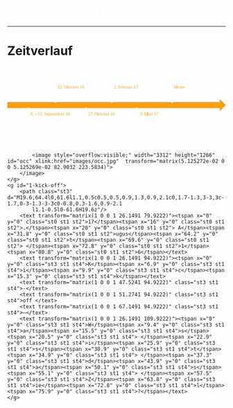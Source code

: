 <!-- .element: data-background-image="images/pixabay/photo-2101053.jpg" -->
<h1 style="color:#fff;">Zwischenstand</h1>

---

<!-- .element: data-background-color="#20334d" -->
# Zeitverlauf

<svg version="1.1" xmlns="http://www.w3.org/2000/svg" xmlns:xlink="http://www.w3.org/1999/xlink" x="0px" y="0px" viewBox="0 0 789.1 288.5" xml:space="preserve">
	<style type="text/css">
		.st0{fill:#FD9E0F;}
		.st1{font-family:'SourceSansPro-Regular';}
		.st2{font-size:16px;}
		.st3{fill:#FFFFFF;}
		.st4{font-size:12px;}
	</style>
	<polygon id="zeitstrahl" class="st0" points="0,128.8 767.3,128.8 767.3,117.9 789.1,139.7 767.3,161.5 767.3,150.6 0,150.6 "/>
	<g id="7-abschlusspraesentation" class="fragment" data-fragment-index="3">
		<path class="st3" d="M596.2,65.2l0,61.5l1.1,0.5c0.5,0.5,0.9,1.3,0.9,2.1c0,1.7-1.3,3-3,3c-1.7,0-3-1.3-3-3c0-0.8,0.3-1.6,0.9-2.1
			l1.1-0.5l0-61.5H596.2z"/>
		<text transform="matrix(1 0 0 1 602.4307 79.9222)"><tspan x="0" y="0" class="st0 st1 st2">H</tspan><tspan x="10.4" y="0" class="st0 st1 st2">e</tspan><tspan x="18.3" y="0" class="st0 st1 st2">u</tspan><tspan x="27" y="0" class="st0 st1 st2">t</tspan><tspan x="32.4" y="0" class="st0 st1 st2">e</tspan></text>
		<text transform="matrix(1 0 0 1 602.4307 94.9222)"><tspan x="0" y="0" class="st3 st1 st4">A</tspan><tspan x="6.5" y="0" class="st3 st1 st4">b</tspan><tspan x="13.1" y="0" class="st3 st1 st4">s</tspan><tspan x="18.1" y="0" class="st3 st1 st4">c</tspan><tspan x="23.6" y="0" class="st3 st1 st4">h</tspan><tspan x="30.1" y="0" class="st3 st1 st4">l</tspan><tspan x="33.1" y="0" class="st3 st1 st4">uss</tspan><tspan x="49.6" y="0" class="st3 st1 st4">pr</tspan><tspan x="60.4" y="0" class="st3 st1 st4">ä</tspan><tspan x="66.5" y="0" class="st3 st1 st4">s</tspan><tspan x="71.5" y="0" class="st3 st1 st4">e</tspan><tspan x="77.5" y="0" class="st3 st1 st4">n</tspan><tspan x="84.1" y="0" class="st3 st1 st4">t</tspan><tspan x="88.1" y="0" class="st3 st1 st4">a</tspan><tspan x="94.3" y="0" class="st3 st1 st4">t</tspan><tspan x="98.3" y="0" class="st3 st1 st4">i</tspan><tspan x="101.3" y="0" class="st3 st1 st4">on</tspan></text>
	</g>
	<g id="6-pull-request" class="fragment" data-fragment-index="2">
		<path class="st3" d="M467.3,147c1.7,0,3,1.3,3,3c0,0.8-0.3,1.6-0.9,2.1l-1.1,0.5l0,61.5h-2l0-61.5l-1.1-0.5
			c-0.5-0.5-0.9-1.3-0.9-2.1C464.3,148.4,465.7,147,467.3,147z"/>
		<text transform="matrix(1 0 0 1 479.3585 177.7174)" class="st0 st1 st2">9</text>
		<text transform="matrix(1 0 0 1 487.3585 177.7174)"><tspan x="0" y="0" class="st0 st1 st2">. </tspan><tspan x="7.2" y="0" class="st0 st1 st2">M</tspan><tspan x="18.8" y="0" class="st0 st1 st2">ä</tspan><tspan x="27" y="0" class="st0 st1 st2">rz</tspan><tspan x="39.3" y="0" class="st0 st1 st2"> </tspan><tspan x="42.5" y="0" class="st0 st1 st2">1</tspan><tspan x="50.5" y="0" class="st0 st1 st2">7</tspan></text>
		<text transform="matrix(1 0 0 1 479.3585 192.7174)"><tspan x="0" y="0" class="st3 st1 st4">A</tspan><tspan x="6.5" y="0" class="st3 st1 st4">nn</tspan><tspan x="19.7" y="0" class="st3 st1 st4">a</tspan><tspan x="25.8" y="0" class="st3 st1 st4">h</tspan><tspan x="32.4" y="0" class="st3 st1 st4">m</tspan><tspan x="42.3" y="0" class="st3 st1 st4">e</tspan><tspan x="48.3" y="0" class="st3 st1 st4"> </tspan><tspan x="50.7" y="0" class="st3 st1 st4">d</tspan><tspan x="57.3" y="0" class="st3 st1 st4">e</tspan><tspan x="63.3" y="0" class="st3 st1 st4">s</tspan><tspan x="68.3" y="0" class="st3 st1 st4"> </tspan><tspan x="70.7" y="0" class="st3 st1 st4">P</tspan><tspan x="77.6" y="0" class="st3 st1 st4">u</tspan><tspan x="84.1" y="0" class="st3 st1 st4">ll</tspan><tspan x="90.1" y="0" class="st3 st1 st4"> </tspan></text>
		<text transform="matrix(1 0 0 1 479.3585 207.7174)"><tspan x="0" y="0" class="st3 st1 st4">R</tspan><tspan x="6.9" y="0" class="st3 st1 st4">e</tspan><tspan x="12.9" y="0" class="st3 st1 st4">q</tspan><tspan x="19.5" y="0" class="st3 st1 st4">u</tspan><tspan x="26" y="0" class="st3 st1 st4">e</tspan><tspan x="32" y="0" class="st3 st1 st4">s</tspan><tspan x="37" y="0" class="st3 st1 st4">t</tspan><tspan x="41" y="0" class="st3 st1 st4">s</tspan></text>
	</g>
	<g id="5-oauth2-app" class="fragment" data-fragment-index="1">
		<path class="st3" d="M379,64.7l0,61.6l1.1,0.5c0.5,0.5,0.9,1.3,0.9,2.1c0,1.7-1.3,3-3,3c-1.7,0-3-1.3-3-3c0-0.8,0.3-1.6,0.9-2.1
			l1.1-0.5l0-61.6H379z"/>
		<text transform="matrix(1 0 0 1 385.1089 79.9222)" class="st0 st1 st2">2</text>
		<text transform="matrix(1 0 0 1 393.1089 79.9222)"><tspan x="0" y="0" class="st0 st1 st2">. </tspan><tspan x="7.2" y="0" class="st0 st1 st2">F</tspan><tspan x="15.1" y="0" class="st0 st1 st2">e</tspan><tspan x="23" y="0" class="st0 st1 st2">b</tspan><tspan x="31.9" y="0" class="st0 st1 st2">r</tspan><tspan x="37.4" y="0" class="st0 st1 st2">ua</tspan><tspan x="54.4" y="0" class="st0 st1 st2">r</tspan><tspan x="59.9" y="0" class="st0 st1 st2"> </tspan><tspan x="63.1" y="0" class="st0 st1 st2">1</tspan><tspan x="71.1" y="0" class="st0 st1 st2">7</tspan></text>
		<text transform="matrix(1 0 0 1 385.1089 94.9222)"><tspan x="0" y="0" class="st3 st1 st4">Ü</tspan><tspan x="7.6" y="0" class="st3 st1 st4">b</tspan><tspan x="14.3" y="0" class="st3 st1 st4">e</tspan><tspan x="20.3" y="0" class="st3 st1 st4">rg</tspan><tspan x="30.4" y="0" class="st3 st1 st4">a</tspan><tspan x="36.5" y="0" class="st3 st1 st4">n</tspan><tspan x="43.2" y="0" class="st3 st1 st4">g </tspan><tspan x="51.6" y="0" class="st3 st1 st4">d</tspan><tspan x="58.2" y="0" class="st3 st1 st4">e</tspan><tspan x="64.2" y="0" class="st3 st1 st4">r</tspan><tspan x="68.3" y="0" class="st3 st1 st4"> </tspan></text>
		<text transform="matrix(1 0 0 1 455.7339 94.9222)"><tspan x="0" y="0" class="st3 st1 st4">O</tspan><tspan x="7.9" y="0" class="st3 st1 st4">A</tspan><tspan x="14.4" y="0" class="st3 st1 st4">u</tspan><tspan x="20.9" y="0" class="st3 st1 st4">t</tspan><tspan x="24.9" y="0" class="st3 st1 st4">h</tspan></text>
		<text transform="matrix(1 0 0 1 489.4839 94.9222)"><tspan x="0" y="0" class="st3 st1 st4">2</tspan><tspan x="6" y="0" class="st3 st1 st4">.</tspan><tspan x="9" y="0" class="st3 st1 st4">0</tspan><tspan x="15" y="0" class="st3 st1 st4"> </tspan></text>
		<text transform="matrix(1 0 0 1 506.8589 94.9222)"><tspan x="0" y="0" class="st3 st1 st4">A</tspan><tspan x="6.5" y="0" class="st3 st1 st4">pp</tspan><tspan x="19.7" y="0" class="st3 st1 st4"> </tspan><tspan x="22.1" y="0" class="st3 st1 st4">i</tspan><tspan x="25.1" y="0" class="st3 st1 st4">n</tspan><tspan x="31.7" y="0" class="st3 st1 st4"> </tspan><tspan x="34.1" y="0" class="st3 st1 st4">d</tspan><tspan x="40.7" y="0" class="st3 st1 st4">i</tspan><tspan x="43.7" y="0" class="st3 st1 st4">e</tspan></text>
		<text transform="matrix(1 0 0 1 385.1089 109.9222)"><tspan x="0" y="0" class="st3 st1 st4">ow</tspan><tspan x="15.1" y="0" class="st3 st1 st4">n</tspan><tspan x="21.7" y="0" class="st3 st1 st4">C</tspan><tspan x="28.5" y="0" class="st3 st1 st4">l</tspan><tspan x="31.5" y="0" class="st3 st1 st4">o</tspan><tspan x="38" y="0" class="st3 st1 st4">u</tspan><tspan x="44.5" y="0" class="st3 st1 st4">d</tspan></text>
		<text transform="matrix(1 0 0 1 438.6089 109.9222)"><tspan x="0" y="0" class="st3 st1 st4">G</tspan><tspan x="7.4" y="0" class="st3 st1 st4">i</tspan><tspan x="10.4" y="0" class="st3 st1 st4">t</tspan><tspan x="14.4" y="0" class="st3 st1 st4">H</tspan><tspan x="22.1" y="0" class="st3 st1 st4">u</tspan><tspan x="28.6" y="0" class="st3 st1 st4">b</tspan></text>
		<text transform="matrix(1 0 0 1 476.2339 109.9222)"><tspan x="0" y="0" class="st3 st1 st4">O</tspan><tspan x="7.9" y="0" class="st3 st1 st4">rg</tspan><tspan x="18" y="0" class="st3 st1 st4">a</tspan><tspan x="24.2" y="0" class="st3 st1 st4">n</tspan><tspan x="30.8" y="0" class="st3 st1 st4">i</tspan><tspan x="33.8" y="0" class="st3 st1 st4">sa</tspan><tspan x="44.9" y="0" class="st3 st1 st4">t</tspan><tspan x="48.9" y="0" class="st3 st1 st4">i</tspan><tspan x="51.9" y="0" class="st3 st1 st4">on</tspan></text>
		<path id="owncloud-logo" class="st3" d="M483.3,0c-5.4,0-9.8,4.4-9.8,9.8c0,2.2,0.7,4.3,2,5.9c2.7-3.1,6.7-5.1,11.2-5.1
			c2.2,0,4.3,0.5,6.2,1.3c0.2-0.7,0.2-1.4,0.2-2.1C493.1,4.4,488.7,0,483.3,0L483.3,0z M470.5,4.5c-2.8,0-5.1,2.3-5.1,5.1
			c0,0.9,0.2,1.8,0.7,2.5c1.7-1,3.7-1.5,5.8-1.5c0.2,0,0.4,0,0.6,0c0-0.3,0-0.6,0-0.9c0-1.6,0.3-3.1,0.9-4.4
			C472.5,4.8,471.5,4.5,470.5,4.5L470.5,4.5z M494.7,8c-0.2,0-0.4,0-0.6,0c0.1,0.6,0.2,1.1,0.2,1.7c0,0.9-0.1,1.8-0.3,2.6
			c2.5,1.4,4.5,3.4,5.9,5.9c1.4-0.7,3-1.2,4.6-1.3C504,12,499.8,8,494.7,8L494.7,8z M486.7,11.7c-7.6,0-13.7,6.1-13.7,13.7
			c0,7.6,6.1,13.7,13.7,13.7c7.6,0,13.7-6.1,13.7-13.7C500.4,17.8,494.3,11.7,486.7,11.7 M471.8,11.7c-5.9,0-10.7,4.8-10.7,10.6
			c0,3.5,1.7,6.5,4.2,8.5c1.1-2.1,3.2-3.5,5.7-3.5c0.3,0,0.6,0,0.9,0.1c-0.1-0.7-0.1-1.3-0.1-2c0-3.3,1.1-6.3,2.9-8.8
			c-1.1-1.4-1.9-3-2.2-4.8C472.3,11.8,472.1,11.7,471.8,11.7L471.8,11.7z M505.2,18.1c-1.8,0-3.5,0.5-4.9,1.2
			c0.8,1.9,1.3,3.9,1.3,6.1c0,4.1-1.6,7.7-4.3,10.4c1.9,2.2,4.8,3.5,7.9,3.5c5.9,0,10.7-4.8,10.7-10.6
			C515.8,22.8,511.1,18.1,505.2,18.1L505.2,18.1z M460.1,19.5c-5.4,0-9.8,4.4-9.8,9.8s4.4,9.8,9.8,9.8c2.1,0,4-0.6,5.6-1.7
			c-0.7-1-1-2.2-1-3.5c0-0.7,0.1-1.3,0.3-1.9c-3-2.1-4.9-5.6-4.9-9.5c0-1,0.1-2,0.4-2.9C460.3,19.5,460.2,19.5,460.1,19.5L460.1,19.5
			z M517.8,27.9c-0.3,0-0.6,0-0.8,0.1c0,0.2,0,0.5,0,0.7c0,3.1-1.2,6-3.2,8.1c1,1.1,2.4,1.9,4.1,1.9c3,0,5.4-2.4,5.4-5.4
			C523.2,30.3,520.8,27.9,517.8,27.9L517.8,27.9z M471.1,28.5c-3,0-5.4,2.4-5.4,5.4c0,3,2.4,5.4,5.4,5.4c2.3,0,4.2-1.4,5-3.4
			c-1.9-1.9-3.3-4.4-3.9-7.2C471.9,28.5,471.5,28.5,471.1,28.5L471.1,28.5z M530.1,33v10.6h-5.6c-3.7,0-6.7,3-6.7,6.7
			c0,3.7,3,6.7,6.7,6.7h1.6h0.6c1.1,0,2.2-0.5,3-1.3c0.9-0.8,1.5-1.9,1.5-3.1c0-2.1,0-8.3,0-8.3v-0.3V33L530.1,33L530.1,33z
			 M478.6,37.8v14.7c0,2.5,2,4.5,4.5,4.5v-1.1c-1.9,0-3.4-1.5-3.4-3.4v-14C479.3,38.3,478.9,38,478.6,37.8 M467.4,39.1
			c-2,1.9-3.2,4.5-3.2,7.5c0,5.7,4.6,10.3,10.3,10.3v-1.1c-5.1,0-9.2-4.1-9.2-9.2c0-2.7,1.2-5.2,3.1-6.9
			C468.1,39.5,467.7,39.4,467.4,39.1L467.4,39.1z M454.3,43.5c-3.7,0-6.7,3-6.7,6.7v6.2h1.1v-6.2c0-3.1,2.5-5.6,5.6-5.6
			c3.1,0,5.6,2.5,5.6,5.6v6.2h1.1v-6.2C461,46.5,458,43.5,454.3,43.5z M491.7,43.6c-3.7,0-6.7,3-6.7,6.7c0,3.7,3,6.7,6.7,6.7
			c3.7,0,6.7-3,6.7-6.7C498.4,46.6,495.4,43.6,491.7,43.6 M417.3,43.6c-3.7,0-6.7,3-6.7,6.7c0,3.7,3,6.7,6.7,6.7c3.7,0,6.7-3,6.7-6.7
			C423.9,46.6,421,43.6,417.3,43.6 M427.3,44.1v8.3c0,2.5,2,4.5,4.5,4.5c1.7,0,3.2-0.9,3.9-2.3c0.8,1.4,2.2,2.3,3.9,2.3
			c2.5,0,4.5-2,4.5-4.5v-8.3H443v8.3c0,1.9-1.5,3.4-3.4,3.4c-1.9,0-3.4-1.5-3.4-3.4v-8.3h-1.1v8.3c0,1.9-1.5,3.4-3.4,3.4
			c-1.9,0-3.4-1.5-3.4-3.4v-8.3H427.3z M501.3,44.1v6.2c0,3.7,3,6.7,6.7,6.7c3.7,0,6.7-3,6.7-6.7v-6.2h-1.1v6.2
			c0,3.1-2.5,5.5-5.6,5.5c-3.1,0-5.6-2.5-5.6-5.5v-6.2H501.3L501.3,44.1z M491.7,44.7c3.1,0,5.6,2.5,5.6,5.6c0,3.1-2.5,5.6-5.6,5.6
			c-3.1,0-5.6-2.5-5.6-5.6C486.2,47.2,488.6,44.7,491.7,44.7 M524.5,44.7h5.6c0,0.7,0,5.8,0,7.7c0,0.9-0.5,1.7-1.2,2.4
			c-0.7,0.6-1.6,1-2.3,1h-2.2c-3.1,0-5.6-2.5-5.6-5.5C518.9,47.2,521.4,44.7,524.5,44.7L524.5,44.7z M417.3,44.7
			c3.1,0,5.6,2.5,5.6,5.5c0,3.1-2.5,5.5-5.6,5.5c-3.1,0-5.6-2.5-5.6-5.5C411.7,47.2,414.2,44.7,417.3,44.7"/>
	</g>
	<g id="4-beginn">
		<text transform="matrix(1 0 0 1 291.435 177.7174)"><tspan x="0" y="0" class="st0 st1 st2">27</tspan><tspan x="16" y="0" class="st0 st1 st2">.</tspan><tspan x="20" y="0" class="st0 st1 st2"> </tspan><tspan x="23.2" y="0" class="st0 st1 st2">O</tspan><tspan x="33.7" y="0" class="st0 st1 st2">k</tspan><tspan x="41.6" y="0" class="st0 st1 st2">to</tspan><tspan x="55.6" y="0" class="st0 st1 st2">b</tspan><tspan x="64.5" y="0" class="st0 st1 st2">e</tspan><tspan x="72.4" y="0" class="st0 st1 st2">r</tspan><tspan x="77.9" y="0" class="st0 st1 st2"> </tspan><tspan x="81.1" y="0" class="st0 st1 st2">1</tspan><tspan x="89.1" y="0" class="st0 st1 st2">6</tspan></text>
		<text transform="matrix(1 0 0 1 291.435 192.7174)"><tspan x="0" y="0" class="st3 st1 st4">B</tspan><tspan x="7" y="0" class="st3 st1 st4">e</tspan><tspan x="13" y="0" class="st3 st1 st4">g</tspan><tspan x="19" y="0" class="st3 st1 st4">i</tspan><tspan x="22" y="0" class="st3 st1 st4">nn</tspan><tspan x="35.3" y="0" class="st3 st1 st4"> </tspan><tspan x="37.6" y="0" class="st3 st1 st4">d</tspan><tspan x="44.3" y="0" class="st3 st1 st4">e</tspan><tspan x="50.3" y="0" class="st3 st1 st4">r </tspan><tspan x="56.8" y="0" class="st3 st1 st4">A</tspan><tspan x="63.3" y="0" class="st3 st1 st4">r</tspan><tspan x="67.4" y="0" class="st3 st1 st4">b</tspan><tspan x="74.1" y="0" class="st3 st1 st4">ei</tspan><tspan x="83.1" y="0" class="st3 st1 st4">t</tspan><tspan x="87.1" y="0" class="st3 st1 st4">sph</tspan><tspan x="105.2" y="0" class="st3 st1 st4">a</tspan><tspan x="111.3" y="0" class="st3 st1 st4">s</tspan><tspan x="116.3" y="0" class="st3 st1 st4">e</tspan></text>
		<path class="st3" d="M284.3,147.5c1.7,0,3,1.3,3,3c0,0.8-0.3,1.6-0.9,2.1l-1.1,0.5v61.5h-2v-61.5l-1.1-0.5
			c-0.5-0.5-0.9-1.3-0.9-2.1C281.3,148.9,282.7,147.5,284.3,147.5z"/>
	</g>
	<g id="3-seminarpraensentationen">
		<path class="st3" d="M174.7,64.4l0,61.6l1.1,0.5c0.5,0.5,0.9,1.3,0.9,2.1c0,1.7-1.3,3-3,3c-1.7,0-3-1.3-3-3c0-0.8,0.3-1.6,0.9-2.1
			l1.1-0.5l0-61.6H174.7z"/>
		<text transform="matrix(1 0 0 1 181.2204 79.9222)"><tspan x="0" y="0" class="st0 st1 st2">12</tspan><tspan x="16" y="0" class="st0 st1 st2">.</tspan><tspan x="20" y="0" class="st0 st1 st2"> </tspan><tspan x="23.2" y="0" class="st0 st1 st2">O</tspan><tspan x="33.7" y="0" class="st0 st1 st2">k</tspan><tspan x="41.6" y="0" class="st0 st1 st2">to</tspan><tspan x="55.6" y="0" class="st0 st1 st2">b</tspan><tspan x="64.5" y="0" class="st0 st1 st2">e</tspan><tspan x="72.4" y="0" class="st0 st1 st2">r</tspan><tspan x="77.9" y="0" class="st0 st1 st2"> </tspan><tspan x="81.1" y="0" class="st0 st1 st2">1</tspan><tspan x="89.1" y="0" class="st0 st1 st2">6</tspan></text>
		<text transform="matrix(1 0 0 1 181.2204 94.9222)"><tspan x="0" y="0" class="st3 st1 st4">S</tspan><tspan x="6.4" y="0" class="st3 st1 st4">emi</tspan><tspan x="25.4" y="0" class="st3 st1 st4">n</tspan><tspan x="32" y="0" class="st3 st1 st4">a</tspan><tspan x="38.1" y="0" class="st3 st1 st4">r</tspan><tspan x="42.3" y="0" class="st3 st1 st4">p</tspan><tspan x="48.9" y="0" class="st3 st1 st4">r</tspan><tspan x="53" y="0" class="st3 st1 st4">ä</tspan><tspan x="59.1" y="0" class="st3 st1 st4">s</tspan><tspan x="64.2" y="0" class="st3 st1 st4">e</tspan><tspan x="70.2" y="0" class="st3 st1 st4">n</tspan><tspan x="76.8" y="0" class="st3 st1 st4">t</tspan><tspan x="80.8" y="0" class="st3 st1 st4">a</tspan><tspan x="86.9" y="0" class="st3 st1 st4">t</tspan><tspan x="90.9" y="0" class="st3 st1 st4">i</tspan><tspan x="93.9" y="0" class="st3 st1 st4">o</tspan><tspan x="100.4" y="0" class="st3 st1 st4">n</tspan><tspan x="107.1" y="0" class="st3 st1 st4">e</tspan><tspan x="113" y="0" class="st3 st1 st4">n</tspan><tspan x="119.7" y="0" class="st3 st1 st4"> </tspan></text>
		<text transform="matrix(1 0 0 1 303.2204 94.9222)" class="st3 st1 st4">–</text>
		<text transform="matrix(1 0 0 1 181.2204 109.9222)"><tspan x="0" y="0" class="st3 st1 st4">G</tspan><tspan x="7.4" y="0" class="st3 st1 st4">r</tspan><tspan x="11.5" y="0" class="st3 st1 st4">u</tspan><tspan x="18" y="0" class="st3 st1 st4">n</tspan><tspan x="24.6" y="0" class="st3 st1 st4">d</tspan><tspan x="31.2" y="0" class="st3 st1 st4">l</tspan><tspan x="34.2" y="0" class="st3 st1 st4">e</tspan><tspan x="40.2" y="0" class="st3 st1 st4">g</tspan><tspan x="46.2" y="0" class="st3 st1 st4">e</tspan><tspan x="52.2" y="0" class="st3 st1 st4">n</tspan><tspan x="58.8" y="0" class="st3 st1 st4">d</tspan><tspan x="65.4" y="0" class="st3 st1 st4">e</tspan><tspan x="71.4" y="0" class="st3 st1 st4"> </tspan><tspan x="73.8" y="0" class="st3 st1 st4">E</tspan><tspan x="80.1" y="0" class="st3 st1 st4">n</tspan><tspan x="86.7" y="0" class="st3 st1 st4">t</tspan><tspan x="90.7" y="0" class="st3 st1 st4">s</tspan><tspan x="95.7" y="0" class="st3 st1 st4">c</tspan><tspan x="101.2" y="0" class="st3 st1 st4">h</tspan><tspan x="107.7" y="0" class="st3 st1 st4">ei</tspan><tspan x="116.7" y="0" class="st3 st1 st4">d</tspan><tspan x="123.3" y="0" class="st3 st1 st4">u</tspan><tspan x="129.8" y="0" class="st3 st1 st4">n</tspan><tspan x="136.4" y="0" class="st3 st1 st4">g</tspan><tspan x="142.4" y="0" class="st3 st1 st4">e</tspan><tspan x="148.4" y="0" class="st3 st1 st4">n</tspan></text>
	</g>
	<g id="2-occ">
		<text transform="matrix(1 0 0 1 83.5069 177.7174)"><tspan x="0" y="0" class="st0 st1 st2">9</tspan><tspan x="8" y="0" class="st0 st1 st2">. </tspan></text>
		<text transform="matrix(1 0 0 1 98.7569 177.7174)" class="st0 st1 st2">–</text>
		<text transform="matrix(1 0 0 1 109.6319 177.7174)"><tspan x="0" y="0" class="st0 st1 st2">15</tspan><tspan x="16" y="0" class="st0 st1 st2">.</tspan><tspan x="20" y="0" class="st0 st1 st2"> </tspan><tspan x="23.2" y="0" class="st0 st1 st2">S</tspan><tspan x="31.7" y="0" class="st0 st1 st2">e</tspan><tspan x="39.6" y="0" class="st0 st1 st2">p</tspan><tspan x="48.5" y="0" class="st0 st1 st2">t</tspan><tspan x="53.8" y="0" class="st0 st1 st2">e</tspan><tspan x="61.7" y="0" class="st0 st1 st2">mb</tspan><tspan x="83.9" y="0" class="st0 st1 st2">e</tspan><tspan x="91.8" y="0" class="st0 st1 st2">r</tspan><tspan x="97.3" y="0" class="st0 st1 st2"> </tspan><tspan x="100.5" y="0" class="st0 st1 st2">1</tspan><tspan x="108.5" y="0" class="st0 st1 st2">6</tspan></text>
		<text transform="matrix(1 0 0 1 83.5069 192.7174)"><tspan x="0" y="0" class="st3 st1 st4">o</tspan><tspan x="6.5" y="0" class="st3 st1 st4">C</tspan><tspan x="13.3" y="0" class="st3 st1 st4">C</tspan></text>
		<text transform="matrix(1 0 0 1 105.8819 192.7174)"><tspan x="0" y="0" class="st3 st1 st4">16</tspan><tspan x="12" y="0" class="st3 st1 st4"> </tspan></text>
		<text transform="matrix(1 0 0 1 120.2569 192.7174)" class="st3 st1 st4">–</text>
		<text transform="matrix(1 0 0 1 83.5069 207.7174)"><tspan x="0" y="0" class="st3 st1 st4">s</tspan><tspan x="5" y="0" class="st3 st1 st4">c</tspan><tspan x="10.5" y="0" class="st3 st1 st4">ie</tspan><tspan x="19.5" y="0" class="st3 st1 st4">b</tspan><tspan x="26.1" y="0" class="st3 st1 st4">o</tspan><tspan x="32.6" y="0" class="st3 st1 st4">@</tspan><tspan x="42.7" y="0" class="st3 st1 st4">L</tspan><tspan x="48.5" y="0" class="st3 st1 st4">e</tspan><tspan x="54.5" y="0" class="st3 st1 st4">a</tspan><tspan x="60.6" y="0" class="st3 st1 st4">r</tspan><tspan x="64.7" y="0" class="st3 st1 st4">n</tspan><tspan x="71.3" y="0" class="st3 st1 st4">w</tspan><tspan x="80" y="0" class="st3 st1 st4">e</tspan><tspan x="85.9" y="0" class="st3 st1 st4">b</tspan></text>
		<text transform="matrix(1 0 0 1 178.5068 207.7174)"><tspan x="0" y="0" class="st3 st1 st4">s</tspan><tspan x="5" y="0" class="st3 st1 st4">t</tspan><tspan x="9" y="0" class="st3 st1 st4">e</tspan><tspan x="15" y="0" class="st3 st1 st4">ll</tspan><tspan x="21" y="0" class="st3 st1 st4">t </tspan><tspan x="27.4" y="0" class="st3 st1 st4">s</tspan><tspan x="32.4" y="0" class="st3 st1 st4">i</tspan><tspan x="35.4" y="0" class="st3 st1 st4">c</tspan><tspan x="40.9" y="0" class="st3 st1 st4">h</tspan><tspan x="47.4" y="0" class="st3 st1 st4"> </tspan><tspan x="49.8" y="0" class="st3 st1 st4">v</tspan><tspan x="55.4" y="0" class="st3 st1 st4">or</tspan></text>
		<path class="st3" d="M76.2,147.2c1.7,0,3,1.3,3,3c0,0.8-0.3,1.6-0.9,2.1l-1.1,0.5v61.5h-2v-61.5l-1.1-0.5c-0.5-0.5-0.9-1.3-0.9-2.1
			C73.2,148.6,74.5,147.2,76.2,147.2z"/>

			<image style="overflow:visible;" width="3312" height="1266" id="occ" xlink:href="images/occ.jpg"  transform="matrix(5.125272e-02 0 0 5.125269e-02 82.9032 223.5834)">
		</image>
	</g>
	<g id="1-kick-off">
		<path class="st3" d="M19.6,64.4l0,61.6l1.1,0.5c0.5,0.5,0.9,1.3,0.9,2.1c0,1.7-1.3,3-3,3c-1.7,0-3-1.3-3-3c0-0.8,0.3-1.6,0.9-2.1
			l1.1-0.5l0-61.6H19.6z"/>
		<text transform="matrix(1 0 0 1 26.1491 79.9222)"><tspan x="0" y="0" class="st0 st1 st2">17</tspan><tspan x="16" y="0" class="st0 st1 st2">.</tspan><tspan x="20" y="0" class="st0 st1 st2"> A</tspan><tspan x="31.8" y="0" class="st0 st1 st2">ugus</tspan><tspan x="64.2" y="0" class="st0 st1 st2">t</tspan><tspan x="69.6" y="0" class="st0 st1 st2"> </tspan><tspan x="72.8" y="0" class="st0 st1 st2">1</tspan><tspan x="80.8" y="0" class="st0 st1 st2">6</tspan></text>
		<text transform="matrix(1 0 0 1 26.1491 94.9222)"><tspan x="0" y="0" class="st3 st1 st4">K</tspan><tspan x="6.9" y="0" class="st3 st1 st4">i</tspan><tspan x="9.9" y="0" class="st3 st1 st4">c</tspan><tspan x="15.3" y="0" class="st3 st1 st4">k</tspan></text>
		<text transform="matrix(1 0 0 1 47.5241 94.9222)" class="st3 st1 st4">-</text>
		<text transform="matrix(1 0 0 1 51.2741 94.9222)" class="st3 st1 st4">off </text>
		<text transform="matrix(1 0 0 1 67.1491 94.9222)" class="st3 st1 st4">–</text>
		<text transform="matrix(1 0 0 1 26.1491 109.9222)"><tspan x="0" y="0" class="st3 st1 st4">W</tspan><tspan x="9.4" y="0" class="st3 st1 st4">a</tspan><tspan x="15.5" y="0" class="st3 st1 st4">s</tspan><tspan x="20.5" y="0" class="st3 st1 st4"> </tspan><tspan x="22.9" y="0" class="st3 st1 st4">i</tspan><tspan x="25.9" y="0" class="st3 st1 st4">s</tspan><tspan x="30.9" y="0" class="st3 st1 st4">t</tspan><tspan x="34.9" y="0" class="st3 st1 st4"> </tspan><tspan x="37.3" y="0" class="st3 st1 st4">d</tspan><tspan x="43.9" y="0" class="st3 st1 st4">a</tspan><tspan x="50.1" y="0" class="st3 st1 st4">s</tspan><tspan x="55.1" y="0" class="st3 st1 st4"> </tspan><tspan x="57.5" y="0" class="st3 st1 st4">Z</tspan><tspan x="63.8" y="0" class="st3 st1 st4">ie</tspan><tspan x="72.8" y="0" class="st3 st1 st4">l</tspan><tspan x="75.9" y="0" class="st3 st1 st4">?</tspan></text>
	</g>
</svg>
